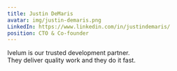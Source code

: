 ```yaml
---
title: Justin DeMaris
avatar: img/justin-demaris.png
LinkedIn: https://www.linkedin.com/in/justindemaris/
position: CTO & Co-founder
---
```


Ivelum is our trusted development partner.\
They deliver quality work and they do it fast.
